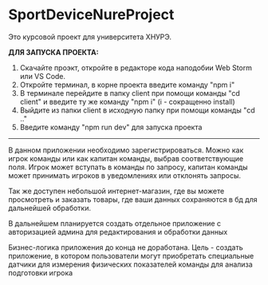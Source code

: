 # SportDeviceNureProject

Это курсовой проект для университета ХНУРЭ. 

<strong>ДЛЯ ЗАПУСКА ПРОЕКТА:</strong>

1. Скачайте проэкт, откройте в редакторе кода наподобии Web Storm или VS Code.
2. Откройте терминал, в корне проекта введите команду "npm i"
3. В терминале перейдите в папку client при помощи команды "cd client" и введите ту же команду "npm i" (i - сокращенно install)
4. Выйдите из папки client в исходную папку при помощи команды "cd .."
5. Введите команду "npm run dev" для запуска проекта
-------------------------------------------------------------------------------------------------------------------------------
  В данном приложении необходимо зарегистрироваться. Можно как игрок команды или как капитан команды, выбрав соответствующие поля.
Игрок может вступать в команды по запросу, капитан команды может принимать игроков в уведомлениях или отклонять запросы. 

  Так же доступен небольшой интернет-магазин, где вы можете просмотреть и заказать товары, где ваши данных сохраняются в бд для дальнейшей обработки.
  
  В дальнейшем планируется создать отдельное приложение с авторизацией админа для редактирования и обработки данных
  
  Бизнес-логика приложения до конца не доработана. Цель - создать приложение, в котором пользователи могут приобретать специальные датчики для 
  измерения физических показателей команды для анализа подготовки игрока
